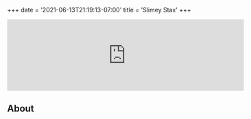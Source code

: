+++
date = '2021-06-13T21:19:13-07:00'
title = 'Slimey Stax'
+++

<iframe frameborder="0" src="https://itch.io/embed/1086596" width="552" height="167"><a href="https://doublebrackets.itch.io/slimey-stax">Slimey Stax by DoubleBrackets, itsJellied, Saad Memon, Kazy_Atago, IvanK(Guner33), Zachary Pinkham</a></iframe>

## About